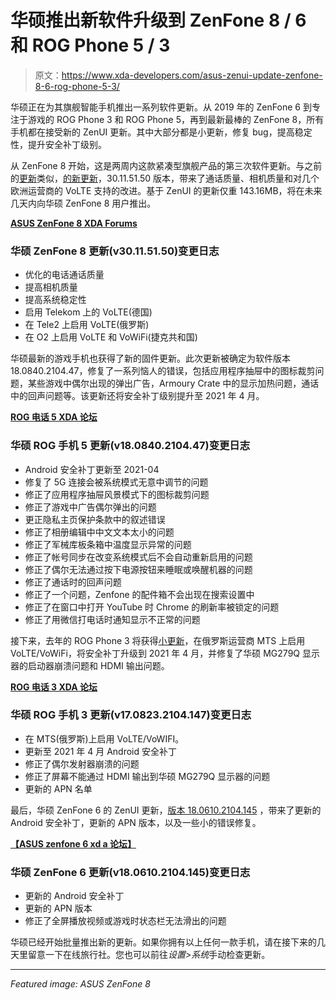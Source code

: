 # 华硕推出新软件升级到 ZenFone 8 / 6 和 ROG Phone 5 / 3

> 原文：<https://www.xda-developers.com/asus-zenui-update-zenfone-8-6-rog-phone-5-3/>

华硕正在为其旗舰智能手机推出一系列软件更新。从 2019 年的 ZenFone 6 到专注于游戏的 ROG Phone 3 和 ROG Phone 5，再到最新最棒的 ZenFone 8，所有手机都在接受新的 ZenUI 更新。其中大部分都是小更新，修复 bug，提高稳定性，提升安全补丁级别。

从 ZenFone 8 开始，这是两周内这款紧凑型旗舰产品的第三次软件更新。与之前的[更新](https://www.xda-developers.com/asus-zenfone-8-update-camera-improvements-bug-fixes/)类似，[的新更新](https://zentalk.asus.com/en/discussion/48675/210524-zenfone-8-ww-30-11-51-50)，30.11.51.50 版本，带来了通话质量、相机质量和对几个欧洲运营商的 VoLTE 支持的改进。基于 ZenUI 的更新仅重 143.16MB，将在未来几天内向华硕 ZenFone 8 用户推出。

**[ASUS ZenFone 8 XDA Forums](https://forum.xda-developers.com/f/asus-zenfone-8.12291/)**

### 华硕 ZenFone 8 更新(v30.11.51.50)变更日志

*   优化的电话通话质量
*   提高相机质量
*   提高系统稳定性
*   启用 Telekom 上的 VoLTE(德国)
*   在 Tele2 上启用 VoLTE(俄罗斯)
*   在 O2 上启用 VoLTE 和 VoWiFi(捷克共和国)

华硕最新的游戏手机也获得了新的固件更新。此次更新被确定为软件版本 18.0840.2104.47，修复了一系列恼人的错误，包括应用程序抽屉中的图标裁剪问题，某些游戏中偶尔出现的弹出广告，Armoury Crate 中的显示加热问题，通话中的回声问题等。该更新还将安全补丁级别提升至 2021 年 4 月。

**[ROG 电话 5 XDA 论坛](https://forum.xda-developers.com/f/asus-rog-phone-5.12119/)**

### 华硕 ROG 手机 5 更新(v18.0840.2104.47)变更日志

*   Android 安全补丁更新至 2021-04
*   修复了 5G 连接会被系统模式无意中调节的问题
*   修正了应用程序抽屉风景模式下的图标裁剪问题
*   修正了游戏中广告偶尔弹出的问题
*   更正隐私主页保护条款中的叙述错误
*   修正了相册编辑中中文文本太小的问题
*   修正了军械库板条箱中温度显示异常的问题
*   修正了帐号同步在改变系统模式后不会自动重新启用的问题
*   修正了偶尔无法通过按下电源按钮来睡眠或唤醒机器的问题
*   修正了通话时的回声问题
*   修正了一个问题，Zenfone 的配件箱不会出现在搜索设置中
*   修正了在窗口中打开 YouTube 时 Chrome 的刷新率被锁定的问题
*   修正了用微信打电话时通知显示不正常的问题

接下来，去年的 ROG Phone 3 将获得[小更新](https://zentalk.asus.com/en/discussion/48507/210519-rog-phone-3-zs661ks-ww-17-0823-2104-147)，在俄罗斯运营商 MTS 上启用 VoLTE/VoWiFi，将安全补丁升级到 2021 年 4 月，并修复了华硕 MG279Q 显示器的启动器崩溃问题和 HDMI 输出问题。

**[ROG 电话 3 XDA 论坛](https://forum.xda-developers.com/c/asus-rog-phone-3.11025/)**

### 华硕 ROG 手机 3 更新(v17.0823.2104.147)变更日志

*   在 MTS(俄罗斯)上启用 VoLTE/VoWIFI。
*   更新至 2021 年 4 月 Android 安全补丁
*   修正了偶尔发射器崩溃的问题
*   修正了屏幕不能通过 HDMI 输出到华硕 MG279Q 显示器的问题
*   更新的 APN 名单

最后，华硕 ZenFone 6 的 ZenUI 更新，[版本 18.0610.2104.145](https://zentalk.asus.com/en/discussion/48634/210525-zenfone-6-zs630kl-ww-18-0610-2104-145-android-11) ，带来了更新的 Android 安全补丁，更新的 APN 版本，以及一些小的错误修复。

**[【ASUS zenfone 6 xd a 论坛】](https://forum.xda-developers.com/c/asus-zenfone-6-2019.8903/)**

### 华硕 ZenFone 6 更新(v18.0610.2104.145)变更日志

*   更新的 Android 安全补丁
*   更新的 APN 版本
*   修正了全屏播放视频或游戏时状态栏无法滑出的问题

华硕已经开始批量推出新的更新。如果你拥有以上任何一款手机，请在接下来的几天里留意一下在线旅行社。您也可以前往*设置>系统*手动检查更新。

* * *

*Featured image: ASUS ZenFone 8*